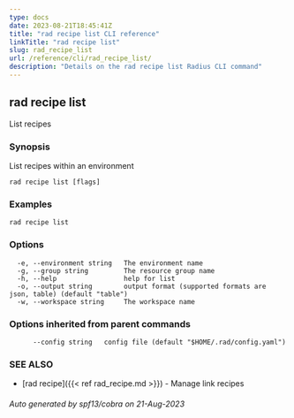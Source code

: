 ```yaml
---
type: docs
date: 2023-08-21T18:45:41Z
title: "rad recipe list CLI reference"
linkTitle: "rad recipe list"
slug: rad_recipe_list
url: /reference/cli/rad_recipe_list/
description: "Details on the rad recipe list Radius CLI command"
---
```

## rad recipe list

List recipes

### Synopsis

List recipes within an environment

```
rad recipe list [flags]
```

### Examples

```
rad recipe list
```

### Options

```
  -e, --environment string   The environment name
  -g, --group string         The resource group name
  -h, --help                 help for list
  -o, --output string        output format (supported formats are json, table) (default "table")
  -w, --workspace string     The workspace name
```

### Options inherited from parent commands

```
      --config string   config file (default "$HOME/.rad/config.yaml")
```

### SEE ALSO

* [rad recipe]({{< ref rad_recipe.md >}})	 - Manage link recipes

###### Auto generated by spf13/cobra on 21-Aug-2023
